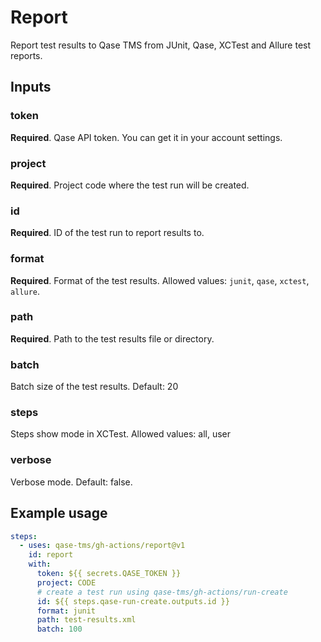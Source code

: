# Report

Report test results to Qase TMS from JUnit, Qase, XCTest and Allure test reports.

## Inputs

### token

**Required**. Qase API token. You can get it in your account settings.

### project

**Required**. Project code where the test run will be created.

### id

**Required**. ID of the test run to report results to.

### format

**Required**. Format of the test results. Allowed values: `junit`, `qase`, `xctest`, `allure`.

### path

**Required**. Path to the test results file or directory.

### batch

Batch size of the test results. Default: 20

### steps

Steps show mode in XCTest. Allowed values: all, user

### verbose

Verbose mode. Default: false.

## Example usage

```yaml
steps:
  - uses: qase-tms/gh-actions/report@v1
    id: report
    with:
      token: ${{ secrets.QASE_TOKEN }}
      project: CODE
      # create a test run using qase-tms/gh-actions/run-create
      id: ${{ steps.qase-run-create.outputs.id }}
      format: junit
      path: test-results.xml
      batch: 100
```
